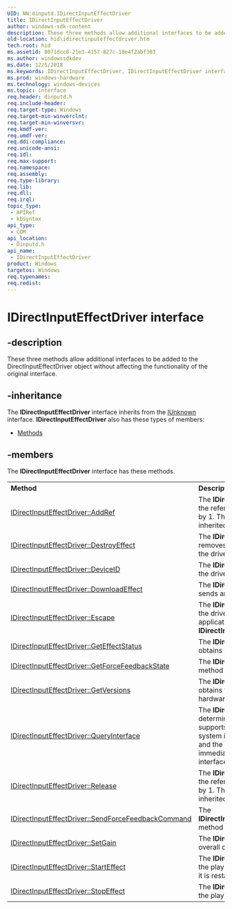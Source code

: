 ```yaml
---
UID: NN:dinputd.IDirectInputEffectDriver
title: IDirectInputEffectDriver
author: windows-sdk-content
description: These three methods allow additional interfaces to be added to the DirectInputEffectDriver object without affecting the functionality of the original interface.
old-location: hid\idirectinputeffectdriver.htm
tech.root: hid
ms.assetid: 8071dcc8-21e3-4157-827c-18e4f2abf303
ms.author: windowssdkdev
ms.date: 12/5/2018
ms.keywords: IDirectInputEffectDriver, IDirectInputEffectDriver interface [Human Input Devices], IDirectInputEffectDriver interface [Human Input Devices],described, di_ref_298f3a98-21fc-407e-8a6a-a50249fe6a12.xml, dinputd/IDirectInputEffectDriver, hid.idirectinputeffectdriver
ms.prod: windows-hardware
ms.technology: windows-devices
ms.topic: interface
req.header: dinputd.h
req.include-header: 
req.target-type: Windows
req.target-min-winverclnt: 
req.target-min-winversvr: 
req.kmdf-ver: 
req.umdf-ver: 
req.ddi-compliance: 
req.unicode-ansi: 
req.idl: 
req.max-support: 
req.namespace: 
req.assembly: 
req.type-library: 
req.lib: 
req.dll: 
req.irql: 
topic_type:
 - APIRef
 - kbSyntax
api_type:
 - COM
api_location:
 - Dinputd.h
api_name:
 - IDirectInputEffectDriver
product: Windows
targetos: Windows
req.typenames: 
req.redist: 
---
```


# IDirectInputEffectDriver interface


## -description


These three methods allow additional interfaces to be added to the DirectInputEffectDriver object without affecting the functionality of the original interface. 


## -inheritance

The <b xmlns:loc="http://microsoft.com/wdcml/l10n">IDirectInputEffectDriver</b> interface inherits from the <a href="https://msdn.microsoft.com/33f1d79a-33fc-4ce5-a372-e08bda378332">IUnknown</a> interface. <b>IDirectInputEffectDriver</b> also has these types of members:
<ul>
<li><a href="https://docs.microsoft.com/">Methods</a></li>
</ul>

## -members

The <b>IDirectInputEffectDriver</b> interface has these methods.
<table class="members" id="memberListMethods">
<tr>
<th align="left" width="37%">Method</th>
<th align="left" width="63%">Description</th>
</tr>
<tr data="declared;">
<td align="left" width="37%">
<a href="https://msdn.microsoft.com/6bdeb92c-09de-4d26-b2ed-9bacb7233886">IDirectInputEffectDriver::AddRef</a>
</td>
<td align="left" width="63%">
The <b>IDirectInputEffectDriver::AddRef </b>method increases the reference count of the DirectInputEffectDriver object by 1. This method is part of the <b>IUnknown</b> interface inherited by DirectInputEffectDriver. 

</td>
</tr>
<tr data="declared;">
<td align="left" width="37%">
<a href="https://msdn.microsoft.com/beb5847c-a30e-4ab4-b293-359aca851c6c">IDirectInputEffectDriver::DestroyEffect</a>
</td>
<td align="left" width="63%">
The <b>IDirectInputEffectDriver::DestroyEffect </b>method removes an effect from the device. If the effect is playing, the driver should stop it before unloading it. 

</td>
</tr>
<tr data="declared;">
<td align="left" width="37%">
<a href="https://msdn.microsoft.com/80abcfef-edd9-48df-8e47-96731ae41f8a">IDirectInputEffectDriver::DeviceID</a>
</td>
<td align="left" width="63%">
The <b>IDirectInputEffectDriver::DeviceID </b>method sends the driver the identity of the device. 

</td>
</tr>
<tr data="declared;">
<td align="left" width="37%">
<a href="https://msdn.microsoft.com/c10ee6f6-ed9e-45f9-b98d-db62d250a420">IDirectInputEffectDriver::DownloadEffect</a>
</td>
<td align="left" width="63%">
The <b>IDirectInputEffectDriver::DownloadEffect</b> method sends an effect to the device. 

</td>
</tr>
<tr data="declared;">
<td align="left" width="37%">
<a href="https://msdn.microsoft.com/23bef39d-0254-4b8e-9059-32665d35b5cf">IDirectInputEffectDriver::Escape</a>
</td>
<td align="left" width="63%">
The <b>IDirectInputEffectDriver::Escape </b>method escapes to the driver. This method is called in response to an application invoking the <b>IDirectInputEffect::Escape</b> or <b>IDirectInputDevice::Escape</b> methods. 

</td>
</tr>
<tr data="declared;">
<td align="left" width="37%">
<a href="https://msdn.microsoft.com/1332b89a-59ab-4baf-a729-2183b24ce70d">IDirectInputEffectDriver::GetEffectStatus</a>
</td>
<td align="left" width="63%">
The <b>IDirectInputEffectDriver::GetEffectStatus </b>method obtains information about the status of an effect. 

</td>
</tr>
<tr data="declared;">
<td align="left" width="37%">
<a href="https://msdn.microsoft.com/0cf48162-2b43-4417-820b-5197993ac990">IDirectInputEffectDriver::GetForceFeedbackState</a>
</td>
<td align="left" width="63%">
The <b>IDirectInputEffectDriver::GetForceFeedbackState </b>method retrieves the force-feedback state for the device. 

</td>
</tr>
<tr data="declared;">
<td align="left" width="37%">
<a href="https://msdn.microsoft.com/eda284d2-3e9c-436f-ad28-6397ff75d8ca">IDirectInputEffectDriver::GetVersions</a>
</td>
<td align="left" width="63%">
The <b>IDirectInputEffectDriver::GetVersions </b>method obtains version information about the force-feedback hardware and driver. 

</td>
</tr>
<tr data="declared;">
<td align="left" width="37%">
<a href="https://msdn.microsoft.com/8a9c1279-c25f-48a4-8bd2-65bffe40cd63">IDirectInputEffectDriver::QueryInterface</a>
</td>
<td align="left" width="63%">
The <b>IDirectInputEffectDriver::QueryInterface </b>method determines whether the DirectInputEffectDriver object supports a particular COM interface. If it does, the system increases the reference count for the object by 1, and the application can begin using that interface immediately. This method is part of the <b>IUnknown</b> interface inherited by DirectInputEffectDriver. 

</td>
</tr>
<tr data="declared;">
<td align="left" width="37%">
<a href="https://msdn.microsoft.com/04f8c7ab-56d4-4173-be84-b24253a231ab">IDirectInputEffectDriver::Release</a>
</td>
<td align="left" width="63%">
The <b>IDirectInputEffectDriver::Release </b>method decreases the reference count of the DirectInputEffectDriver object by 1. This method is part of the <b>IUnknown</b> interface inherited by DirectInputEffectDriver. 

</td>
</tr>
<tr data="declared;">
<td align="left" width="37%">
<a href="https://msdn.microsoft.com/9a872712-32aa-40b6-9d0f-c51d841342cb">IDirectInputEffectDriver::SendForceFeedbackCommand</a>
</td>
<td align="left" width="63%">
The <b>IDirectInputEffectDriver::SendForceFeedbackCommand </b>method changes the force-feedback state for the device. 

</td>
</tr>
<tr data="declared;">
<td align="left" width="37%">
<a href="https://msdn.microsoft.com/6d0089b2-6e77-4308-b29c-7cc38595de6e">IDirectInputEffectDriver::SetGain</a>
</td>
<td align="left" width="63%">
The <b>IDirectInputEffectDriver::SetGain </b>method sets the overall device gain. 

</td>
</tr>
<tr data="declared;">
<td align="left" width="37%">
<a href="https://msdn.microsoft.com/2c1865c2-ded4-47ce-a743-8ac48986dc5f">IDirectInputEffectDriver::StartEffect</a>
</td>
<td align="left" width="63%">
The <b>IDirectInputEffectDriver::StartEffect</b> method begins the playback of an effect. If the effect is already playing, it is restarted from the beginning. 

</td>
</tr>
<tr data="declared;">
<td align="left" width="37%">
<a href="https://msdn.microsoft.com/613cb68f-1fa8-4122-a1c9-feabde2dfbc9">IDirectInputEffectDriver::StopEffect</a>
</td>
<td align="left" width="63%">
The <b>IDirectInputEffectDriver::StopEffect </b>method halts the playback of an effect. 

</td>
</tr>
</table> 

